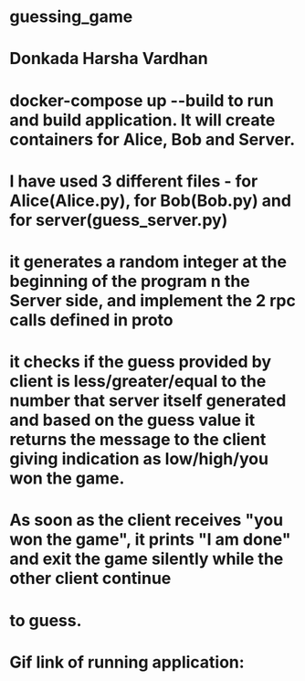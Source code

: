 # guessing_game
# Donkada Harsha Vardhan

# docker-compose up --build to run and build application. It will create containers for Alice, Bob and Server.

# I have used 3 different files - for Alice(Alice.py), for Bob(Bob.py) and for server(guess_server.py)

# it generates a random integer at the beginning of the program n the Server side, and implement the 2 rpc calls defined in proto 
# it checks if the guess provided by client is less/greater/equal to the number that server itself generated and based on the guess value it returns the message to the client giving indication as low/high/you won the game.
# As soon as the client receives "you won the game", it prints "I am done" and exit the game silently while the other client continue
# to guess.
# Gif link of running application:



